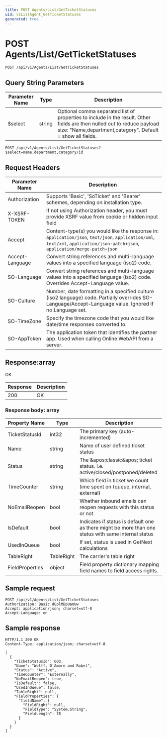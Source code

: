 ```yaml
---
title: POST Agents/List/GetTicketStatuses
uid: v1ListAgent_GetTicketStatuses
generated: true
---
```


# POST Agents/List/GetTicketStatuses

```http
POST /api/v1/Agents/List/GetTicketStatuses
```









## Query String Parameters

| Parameter Name | Type |  Description |
|----------------|------|--------------|
| $select | string |  Optional comma separated list of properties to include in the result. Other fields are then nulled out to reduce payload size: "Name,department,category". Default = show all fields. |

```http
POST /api/v1/Agents/List/GetTicketStatuses?$select=name,department,category/id
```


## Request Headers

| Parameter Name | Description |
|----------------|-------------|
| Authorization  | Supports 'Basic', 'SoTicket' and 'Bearer' schemes, depending on installation type. |
| X-XSRF-TOKEN   | If not using Authorization header, you must provide XSRF value from cookie or hidden input field |
| Accept         | Content-type(s) you would like the response in: `application/json`, `text/json`, `application/xml`, `text/xml`, `application/json-patch+json`, `application/merge-patch+json` |
| Accept-Language | Convert string references and multi-language values into a specified language (iso2) code. |
| SO-Language | Convert string references and multi-language values into a specified language (iso2) code. Overrides Accept-Language value. |
| SO-Culture | Number, date formatting in a specified culture (iso2 language) code. Partially overrides SO-Language/Accept-Language value. Ignored if no Language set. |
| SO-TimeZone | Specify the timezone code that you would like date/time responses converted to. |
| SO-AppToken | The application token that identifies the partner app. Used when calling Online WebAPI from a server. |


## Response:array

OK

| Response | Description |
|----------------|-------------|
| 200 | OK |

### Response body: array

| Property Name | Type |  Description |
|----------------|------|--------------|
| TicketStatusId | int32 | The primary key (auto-incremented) |
| Name | string | Name of user defined ticket status |
| Status | string | The &amp;apos;classic&amp;apos; ticket status. I.e. active/closed/postponed/deleted |
| TimeCounter | string | Which field in ticket we count time spent on (queue, internal, external) |
| NoEmailReopen | bool | Whether inbound emails can reopen requests with this status or not |
| IsDefault | bool | Indicates if status is default one as there might be more than one status with same internal status |
| UsedInQueue | bool | If set, status is used in GetNext calculations |
| TableRight | TableRight | The carrier's table right |
| FieldProperties | object | Field property dictionary mapping field names to field access rights. |

## Sample request

```http!
POST /api/v1/Agents/List/GetTicketStatuses
Authorization: Basic dGplMDpUamUw
Accept: application/json; charset=utf-8
Accept-Language: en
```

## Sample response

```http_
HTTP/1.1 200 OK
Content-Type: application/json; charset=utf-8

[
  {
    "TicketStatusId": 603,
    "Name": "Wolff, D'Amore and Robel",
    "Status": "Active",
    "TimeCounter": "Externally",
    "NoEmailReopen": true,
    "IsDefault": false,
    "UsedInQueue": false,
    "TableRight": null,
    "FieldProperties": {
      "fieldName": {
        "FieldRight": null,
        "FieldType": "System.String",
        "FieldLength": 78
      }
    }
  }
]
```